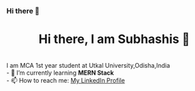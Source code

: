### Hi there 👋

<!--
**SubhashisPatbandha4/SubhashisPatbandha4** is a ✨ _special_ ✨ repository because its `README.md` (this file) appears on your GitHub profile.

Here are some ideas to get you started:

- 🔭 I’m currently working on ...
- 🌱 I’m currently learning ...
- 👯 I’m looking to collaborate on ...
- 🤔 I’m looking for help with ...
- 💬 Ask me about ...
- 📫 How to reach me: ...
- 😄 Pronouns: ...
- ⚡ Fun fact: ...
-->
<h1 align="center">Hi there, I am Subhashis 👋</h1><br>
I am MCA 1st year student at Utkal University,Odisha,India<br>
- 🌱 I’m currently learning <strong>MERN Stack </strong><br>
- 📫 How to reach me: <a href="https://www.linkedin.com/in/subhashis-patbandha-11859122b/" target="_blank">My LinkedIn Profile</a>

